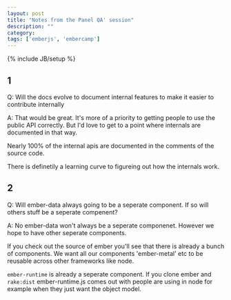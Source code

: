 ```yaml
---
layout: post
title: "Notes from the Panel QA' session"
description: ""
category: 
tags: ['emberjs', 'embercamp']
---
```

{% include JB/setup %}

## 1

Q: Will the docs evolve to document internal features to make it easier to
contribute internally

A: That would be great. It's more of a priority to getting people to use the
public API correctly. But I'd love to get to a point where internals are
documented in that way.

Nearly 100% of the internal apis are documented in the comments of the source
code.

There is definetily a learning curve to figureing out how the internals work. 

## 2

Q: Will ember-data always going to be a seperate component. If so will others
stuff be a seperate compenent?

A: No ember-data won't always be a seperate componenet. However we hope to have
other seperate components.

If you check out the source of ember you'll see that there is already a bunch of
components. We want all our components 'ember-metal' etc to be reusable across
other frameworks like node.

`ember-runtime` is already a seperate component. If you clone ember and
`rake:dist` ember-runtime.js comes out with people are using in node for example
when they just want the object model.
